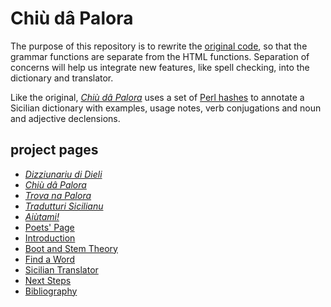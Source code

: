 # Chiù dâ Palora

The purpose of this repository is to rewrite the [original code](https://github.com/ewdowiak/cchiu-da-palora), so that the grammar functions are separate from the HTML functions.  Separation of concerns will help us integrate new features, like spell checking, into the dictionary and translator.

Like the original, [_Chiù dâ Palora_](https://www.napizia.com/cgi-bin/cchiu-da-palora.pl) uses a set of [Perl hashes](https://www.napizia.com/pages/sicilian/index.shtml) to annotate a Sicilian dictionary with examples, usage notes, verb conjugations and noun and adjective declensions.

## project pages

* [_Dizziunariu di Dieli_](https://www.napizia.com/cgi-bin/sicilian.pl)
* [_Chiù dâ Palora_](https://www.napizia.com/cgi-bin/cchiu-da-palora.pl)
* [_Trova na Palora_](https://www.napizia.com/cgi-bin/trova-palora.pl)
* [_Tradutturi Sicilianu_](https://translate.napizia.com/)
* [_Aiùtami!_](https://www.napizia.com/cgi-bin/aiutami.pl)
* [Poets' Page](https://www.napizia.com/pages/sicilian/poets.shtml)
* [Introduction](https://www.napizia.com/pages/sicilian/intro-en.shtml)
* [Boot and Stem Theory](https://www.napizia.com/pages/sicilian/sicilian-verbs.shtml)
* [Find a Word](https://www.napizia.com/pages/sicilian/trova-palora.shtml)
* [Sicilian Translator](https://www.napizia.com/pages/sicilian/translator.shtml)
* [Next Steps](https://www.napizia.com/pages/sicilian/next-steps.shtml)
* [Bibliography](https://www.napizia.com/pages/sicilian/bibliography.shtml)
